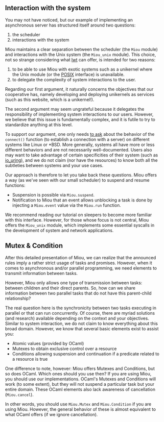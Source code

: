 ## Interaction with the system

You may not have noticed, but our example of implementing an asynchronous server
has structured itself around two questions:
1) the scheduler
2) interactions with the system

Miou maintains a clear separation between the scheduler (the `Miou` module) and
interactions with the Unix system (the `Miou_unix` module). This choice, not so
strange considering what [lwt][lwt] can offer, is intended for two reasons:
1) to be able to use Miou with exotic systems such as a unikernel where the Unix
   module (or the [POSIX][posix] interface) is unavailable.
2) to delegate the complexity of system interactions to the user.

Regarding our first argument, it naturally concerns the objectives that our
cooperative has, namely developing and deploying unikernels as services (such as
this website, which is a unikernel!).

The second argument may seem ungrateful because it delegates the responsibility
of implementing system interactions to our users. However, we believe that this
issue is fundamentally complex, and it is futile to try to standardize anything
at this level.

To support our argument, one only needs [to ask][connect] about the behavior of
the `connect()` function (to establish a connection with a server) on different
systems like Linux or \*BSD. More generally, systems all have more or less
different behaviors and are not necessarily well-documented. Users also may want
to take advantage of certain specificities of their system (such as
[io_uring][io_uring]), and we do not claim (nor have the resources) to know both
all the subtleties between systems and your use cases.

Our approach is therefore to let you take back these questions. Miou offers a
way (as we've seen with our small scheduler) to suspend and resume functions:
- Suspension is possible via `Miou.suspend`.
- Notification to Miou that an event allows unblocking a task is done by
  injecting a `Miou.event` value via the `Miou.run` function.

We recommend reading our tutorial on sleepers to become more familiar with this
interface. However, for those whose focus is not central, Miou offers the
`Miou_unix` module, which implements some essential syscalls in the development
of system and network applications.



## Mutex & Condition

After this detailed presentation of Miou, we can realize that the announced
rules imply a rather strict usage of tasks and promises. However, when it comes
to asynchronous and/or parallel programming, we need elements to transmit
information between tasks.

However, Miou only allows one type of transmission between tasks: between
children and their direct parents. So, how can we share information between two
parallel tasks that do not have this parent-child relationship?

The real question here is the synchronicity between two tasks executing in
parallel or that can run concurrently. Of course, there are myriad solutions
(and research) available depending on the context and your objectives. Similar
to system interaction, we do not claim to know everything about this broad
domain. However, we know that several basic elements exist to assist you:
- Atomic values (provided by OCaml)
- Mutexes to obtain exclusive control over a resource
- Conditions allowing suspension and continuation if a predicate related to a
  resource is true

One difference to note, however: Miou offers Mutexes and Conditions, but so does
OCaml. Which ones should you use then? If you are using Miou, you should use our
implementations. OCaml's Mutexes and Conditions will work (to some extent), but
they will not suspend a particular task but your entire domain. These OCaml
elements also lack awareness of cancellation (`Miou.cancel`).

In other words, you should use `Miou.Mutex` and `Miou.Condition` if you are
using Miou. However, the general behavior of these is almost equivalent to what
OCaml offers (if we ignore cancellation).

[connect]: https://cr.yp.to/docs/connect.html
[io_uring]: https://en.wikipedia.org/wiki/Io_uring
[lwt]: https://github.com/ocsigen/lwt
[posix]: https://en.wikipedia.org/wiki/POSIX
